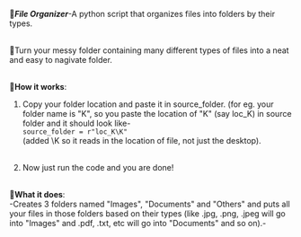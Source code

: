 📂***File Organizer***-A python script that organizes files into folders by their types.<br><br>

🫧Turn your messy folder containing many different types of files into a neat and easy to nagivate folder.<br><br>

📜**How it works**:

1. Copy your folder location and paste it in source_folder. (for eg. your folder name is "K", so you paste the location of "K" (say loc_K) in source folder and it should look like-<br>
`source_folder = r"loc_K\K"`<br>
(added \K so it reads in the location of file, not just the desktop).<br><br>

2. Now just run the code and you are done!<br><br>

📜**What it does**:<br>
 -Creates 3 folders named "Images", "Documents" and "Others" and puts all your files in those folders based on their types (like .jpg, .png, .jpeg will go into "Images" and .pdf, .txt, etc will go into "Documents" and so on).-

